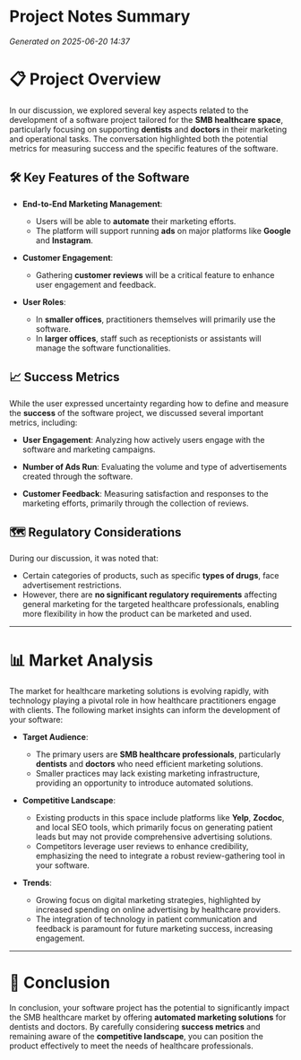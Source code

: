 # Project Notes Summary

*Generated on 2025-06-20 14:37*

# 📋 Project Overview

In our discussion, we explored several key aspects related to the development of a software project tailored for the **SMB healthcare space**, particularly focusing on supporting **dentists** and **doctors** in their marketing and operational tasks. The conversation highlighted both the potential metrics for measuring success and the specific features of the software.

## 🛠️ Key Features of the Software

- **End-to-End Marketing Management**:
  - Users will be able to **automate** their marketing efforts.
  - The platform will support running **ads** on major platforms like **Google** and **Instagram**.

- **Customer Engagement**:
  - Gathering **customer reviews** will be a critical feature to enhance user engagement and feedback.

- **User Roles**:
  - In **smaller offices**, practitioners themselves will primarily use the software.
  - In **larger offices**, staff such as receptionists or assistants will manage the software functionalities.

## 📈 Success Metrics

While the user expressed uncertainty regarding how to define and measure the **success** of the software project, we discussed several important metrics, including:

- **User Engagement**: Analyzing how actively users engage with the software and marketing campaigns.
  
- **Number of Ads Run**: Evaluating the volume and type of advertisements created through the software.
  
- **Customer Feedback**: Measuring satisfaction and responses to the marketing efforts, primarily through the collection of reviews.

## 🗺️ Regulatory Considerations

During our discussion, it was noted that:

- Certain categories of products, such as specific **types of drugs**, face advertisement restrictions.
- However, there are **no significant regulatory requirements** affecting general marketing for the targeted healthcare professionals, enabling more flexibility in how the product can be marketed and used.

---

# 📊 Market Analysis

The market for healthcare marketing solutions is evolving rapidly, with technology playing a pivotal role in how healthcare practitioners engage with clients. The following market insights can inform the development of your software:

- **Target Audience**:
  - The primary users are **SMB healthcare professionals**, particularly **dentists** and **doctors** who need efficient marketing solutions.
  - Smaller practices may lack existing marketing infrastructure, providing an opportunity to introduce automated solutions.

- **Competitive Landscape**:
  - Existing products in this space include platforms like **Yelp**, **Zocdoc**, and local SEO tools, which primarily focus on generating patient leads but may not provide comprehensive advertising solutions.
  - Competitors leverage user reviews to enhance credibility, emphasizing the need to integrate a robust review-gathering tool in your software.

- **Trends**:
  - Growing focus on digital marketing strategies, highlighted by increased spending on online advertising by healthcare providers.
  - The integration of technology in patient communication and feedback is paramount for future marketing success, increasing engagement.

---

# 🎯 Conclusion

In conclusion, your software project has the potential to significantly impact the SMB healthcare market by offering **automated marketing solutions** for dentists and doctors. By carefully considering **success metrics** and remaining aware of the **competitive landscape**, you can position the product effectively to meet the needs of healthcare professionals.